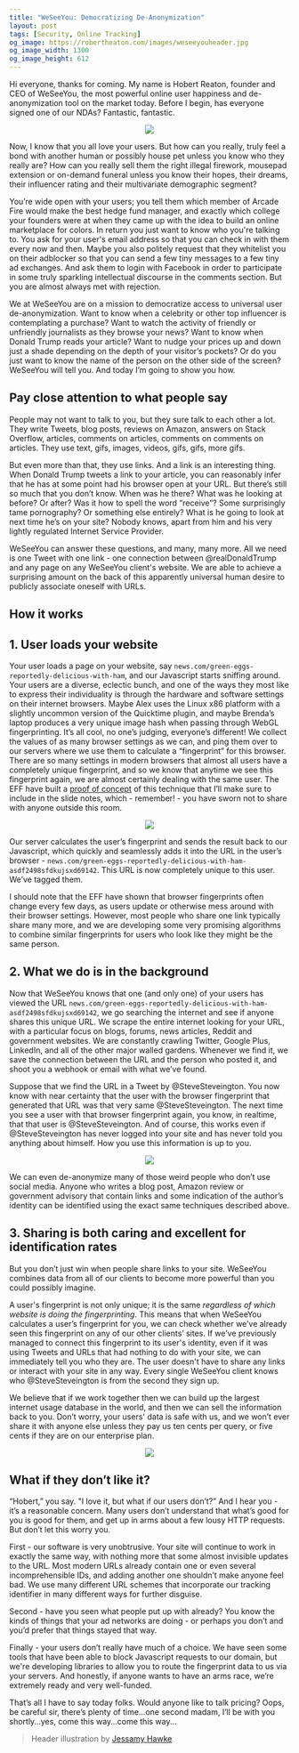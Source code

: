 ```yaml
---
title: "WeSeeYou: Democratizing De-Anonymization"
layout: post
tags: [Security, Online Tracking]
og_image: https://robertheaton.com/images/weseeyouheader.jpg
og_image_width: 1300
og_image_height: 612
---
```

Hi everyone, thanks for coming. My name is Hobert Reaton, founder and CEO of WeSeeYou, the most powerful online user happiness and de-anonymization tool on the market today. Before I begin, has everyone signed one of our NDAs? Fantastic, fantastic.

<p align="center">
<img src="/images/weseeyouheader.jpg" />
</p>

Now, I know that you all love your users. But how can you really, truly feel a bond with another human or possibly house pet unless you know who they really are? How can you really sell them the right illegal firework, mousepad extension or on-demand funeral unless you know their hopes, their dreams, their influencer rating and their multivariate demographic segment?

You’re wide open with your users; you tell them which member of Arcade Fire would make the best hedge fund manager, and exactly which college your founders were at when they came up with the idea to build an online marketplace for colors. In return you just want to know who you're talking to. You ask for your user's email address so that you can check in with them every now and then. Maybe you also politely request that they whitelist you on their adblocker so that you can send a few tiny messages to a few tiny ad exchanges. And ask them to login with Facebook in order to participate in some truly sparkling intellectual discourse in the comments section. But you are almost always met with rejection.

We at WeSeeYou are on a mission to democratize access to universal user de-anonymization. Want to know when a celebrity or other top influencer is contemplating a purchase? Want to watch the activity of friendly or unfriendly journalists as they browse your news? Want to know when Donald Trump reads your article? Want to nudge your prices up and down just a shade depending on the depth of your visitor’s pockets? Or do you just want to know the name of the person on the other side of the screen? WeSeeYou will tell you. And today I’m going to show you how.

## Pay close attention to what people say

People may not want to talk to you, but they sure talk to each other a lot. They write Tweets, blog posts, reviews on Amazon, answers on Stack Overflow, articles, comments on articles, comments on comments on articles. They use text, gifs, images, videos, gifs, gifs, more gifs.

But even more than that, they use links. And a link is an interesting thing. When Donald Trump tweets a link to your article, you can reasonably infer that he has at some point had his browser open at your URL. But there’s still so much that you don’t know. When was he there? What was he looking at before? Or after? Was it how to spell the word “receive”? Some surprisingly tame pornography? Or something else entirely? What is he going to look at next time he’s on your site? Nobody knows, apart from him and his very lightly regulated Internet Service Provider.

WeSeeYou can answer these questions, and many, many more. All we need is one Tweet with one link - one connection between @realDonaldTrump and any page on any WeSeeYou client's website. We are able to achieve a surprising amount on the back of this apparently universal human desire to publicly associate oneself with URLs.

## How it works

## 1. User loads your website

Your user loads a page on your website, say `news.com/green-eggs-reportedly-delicious-with-ham`, and our Javascript starts sniffing around. Your users are a diverse, eclectic bunch, and one of the ways they most like to express their individuality is through the hardware and software settings on their internet browsers. Maybe Alex uses the Linux x86 platform with a slightly uncommon version of the Quicktime plugin, and maybe Brenda’s laptop produces a very unique image hash when passing through WebGL fingerprinting. It’s all cool, no one’s judging, everyone’s different! We collect the values of as many browser settings as we can, and ping them over to our servers where we use them to calculate a “fingerprint” for this browser. There are so many settings in modern browsers that almost all users have a completely unique fingerprint, and so we know that anytime we see this fingerprint again, we are almost certainly dealing with the same user. The EFF have built a [proof of concept](https://panopticlick.eff.org/) of this technique that I’ll make sure to include in the slide notes, which - remember! - you have sworn not to share with anyone outside this room.

<p align="center">
<img src="/images/weseeyou2.jpg" />
</p>

Our server calculates the user’s fingerprint and sends the result back to our Javascript, which quickly and seamlessly adds it into the URL in the user’s browser - `news.com/green-eggs-reportedly-delicious-with-ham-asdf2498sfdkujsxd69142`. This URL is now completely unique to this user. We’ve tagged them.

I should note that the EFF have shown that browser fingerprints often change every few days, as users update or otherwise mess around with their browser settings. However, most people who share one link typically share many more, and we are developing some very promising algorithms to combine similar fingerprints for users who look like they might be the same person.

## 2. What we do is in the background

Now that WeSeeYou knows that one (and only one) of your users has viewed the URL `news.com/green-eggs-reportedly-delicious-with-ham-asdf2498sfdkujsxd69142`, we go searching the internet and see if anyone shares this unique URL. We scrape the entire internet looking for your URL, with a particular focus on blogs, forums, news articles, Reddit and government websites. We are constantly crawling Twitter, Google Plus, LinkedIn, and all of the other major walled gardens. Whenever we find it, we save the connection between the URL and the person who posted it, and shoot you a webhook or email with what we’ve found.

Suppose that we find the URL in a Tweet by @SteveSteveington. You now know with near certainty that the user with the browser fingerprint that generated that URL was that very same @SteveSteveington. The next time you see a user with that browser fingerprint again, you know, in realtime, that that user is @SteveSteveington. And of course, this works even if @SteveSteveington has never logged into your site and has never told you anything about himself. How you use this information is up to you.

<p align="center">
<img src="/images/weseeyou1.jpg" />
</p>

We can even de-anonymize many of those weird people who don’t use social media. Anyone who writes a blog post, Amazon review or government advisory that contain links and some indication of the author’s identity can be identified using the exact same techniques described above.

## 3. Sharing is both caring and excellent for identification rates

But you don’t just win when people share links to your site. WeSeeYou combines data from all of our clients to become more powerful than you could possibly imagine.

A user's fingerprint is not only unique; it is the same *regardless of which website is doing the fingerprinting*. This means that when WeSeeYou calculates a user’s fingerprint for you, we can check whether we’ve already seen this fingerprint on any of our other clients’ sites. If we’ve previously managed to connect this fingerprint to its user's identity, even if it was using Tweets and URLs that had nothing to do with your site, we can immediately tell you who they are. The user doesn't have to share any links or interact with your site in any way. Every single WeSeeYou client knows who @SteveSteveington is from the second they sign up.

We believe that if we work together then we can build up the largest internet usage database in the world, and then we can sell the information back to you. Don’t worry, your users' data is safe with us, and we won’t ever share it with anyone else unless they pay us ten cents per query, or five cents if they are on our enterprise plan.

<p align="center">
<img src="/images/weseeyou3.jpg" />
</p>


## What if they don’t like it?

“Hobert,” you say. "I love it, but what if our users don’t?” And I hear you - it’s a reasonable concern. Many users don’t understand that what’s good for you is good for them, and get up in arms about a few lousy HTTP requests. But don’t let this worry you.

First - our software is very unobtrusive. Your site will continue to work in exactly the same way, with nothing more that some almost invisible updates to the URL. Most modern URLs already contain one or even several incomprehensible IDs, and adding another one shouldn’t make anyone feel bad. We use many different URL schemes that incorporate our tracking identifier in many different ways for further disguise.

Second - have you seen what people put up with already? You know the kinds of things that your ad networks are doing - or perhaps you don’t and you’d prefer that things stayed that way.

Finally - your users don’t really have much of a choice. We have seen some tools that have been able to block Javascript requests to our domain, but we're developing libraries to allow you to route the fingerprint data to us via your servers. And honestly, if anyone wants to have an arms race, we’re extremely ready and very well-funded.

That’s all I have to say today folks. Would anyone like to talk pricing? Oops, be careful sir, there’s plenty of time…one second madam, I’ll be with you shortly…yes, come this way…come this way...

> Header illustration by [Jessamy Hawke](https://www.jessamyhawke.co.uk/)
